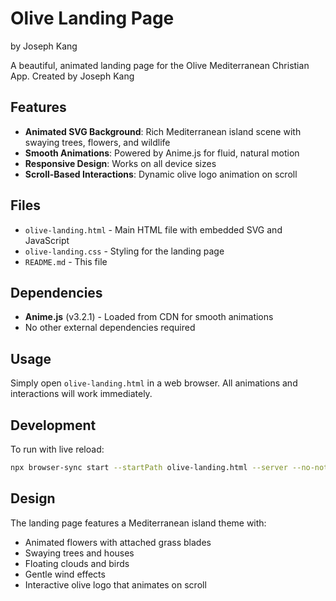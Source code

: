 # Olive Landing Page
by Joseph Kang

A beautiful, animated landing page for the Olive Mediterranean Christian App. Created by Joseph Kang

## Features

- **Animated SVG Background**: Rich Mediterranean island scene with swaying trees, flowers, and wildlife
- **Smooth Animations**: Powered by Anime.js for fluid, natural motion
- **Responsive Design**: Works on all device sizes
- **Scroll-Based Interactions**: Dynamic olive logo animation on scroll

## Files

- `olive-landing.html` - Main HTML file with embedded SVG and JavaScript
- `olive-landing.css` - Styling for the landing page
- `README.md` - This file

## Dependencies

- **Anime.js** (v3.2.1) - Loaded from CDN for smooth animations
- No other external dependencies required

## Usage

Simply open `olive-landing.html` in a web browser. All animations and interactions will work immediately.

## Development

To run with live reload:
```bash
npx browser-sync start --startPath olive-landing.html --server --no-notify --directory --files '**/*'
```

## Design

The landing page features a Mediterranean island theme with:
- Animated flowers with attached grass blades
- Swaying trees and houses
- Floating clouds and birds
- Gentle wind effects
- Interactive olive logo that animates on scroll